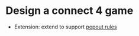 # Design a connect 4 game

- Extension: extend to support [popout rules](https://www.officialgamerules.org/connect4)
